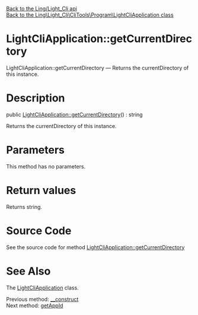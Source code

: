 [Back to the Ling/Light_Cli api](https://github.com/lingtalfi/Light_Cli/blob/master/doc/api/Ling/Light_Cli.md)<br>
[Back to the Ling\Light_Cli\CliTools\Program\LightCliApplication class](https://github.com/lingtalfi/Light_Cli/blob/master/doc/api/Ling/Light_Cli/CliTools/Program/LightCliApplication.md)


LightCliApplication::getCurrentDirectory
================



LightCliApplication::getCurrentDirectory — Returns the currentDirectory of this instance.




Description
================


public [LightCliApplication::getCurrentDirectory](https://github.com/lingtalfi/Light_Cli/blob/master/doc/api/Ling/Light_Cli/CliTools/Program/LightCliApplication/getCurrentDirectory.md)() : string




Returns the currentDirectory of this instance.




Parameters
================

This method has no parameters.


Return values
================

Returns string.








Source Code
===========
See the source code for method [LightCliApplication::getCurrentDirectory](https://github.com/lingtalfi/Light_Cli/blob/master/CliTools/Program/LightCliApplication.php#L84-L87)


See Also
================

The [LightCliApplication](https://github.com/lingtalfi/Light_Cli/blob/master/doc/api/Ling/Light_Cli/CliTools/Program/LightCliApplication.md) class.

Previous method: [__construct](https://github.com/lingtalfi/Light_Cli/blob/master/doc/api/Ling/Light_Cli/CliTools/Program/LightCliApplication/__construct.md)<br>Next method: [getAppId](https://github.com/lingtalfi/Light_Cli/blob/master/doc/api/Ling/Light_Cli/CliTools/Program/LightCliApplication/getAppId.md)<br>

